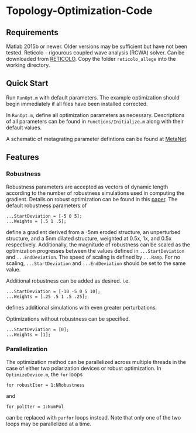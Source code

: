 # Topology-Optimization-Code

## Requirements
Matlab 2015b or newer. Older versions may be sufficient but have not been tested.
Reticolo - rigourous coupled wave analysis (RCWA) solver. Can be downloaded from [RETICOLO](https://www.lp2n.institutoptique.fr/Membres-Services/Responsables-d-equipe/LALANNE-Philippe). Copy the folder `reticolo_allege` into the working directory.

## Quick Start
Run `RunOpt.m` with default parameters. The example optimization should begin immediately if all files have been installed corrected.

In `RunOpt.m`, define all optimization parameters as necessary. Descriptions of all parameters can be found in `Functions/Initialize.m` along with their default values.

A schematic of metagrating parameter defintions can be found at [MetaNet](http://metanet.stanford.edu/search/dielectric-metagratings/info/).

## Features
### Robustness
Robustness parameters are accepted as vectors of dynamic length according to the number of robustness simulations used in computing the gradient. Details on robust optimization can be found in this [paper](https://fanlab.stanford.edu/wp-content/papercite-data/pdf/wang2019robust.pdf).
The default robustness parameters of 
```
...StartDeviation = [-5 0 5];
...Weights = [.5 1 .5];
```
define a gradient derived from a -5nm eroded structure, an unperturbed structure, and a 5nm dilated structure, weighted at 0.5x, 1x, and 0.5x respectively. 
Additionally, the magnitude of robustness can be scaled as the optimization progresses between the values defined in `...StartDeviation` and `...EndDeviation`. The speed of scaling is defined by `...Ramp`. For no scaling, `...StartDeviation` and `...EndDeviation` should be set to the same value.

Additional robustness can be added as desired. i.e.
```
...StartDeviation = [-10 -5 0 5 10];
...Weights = [.25 .5 1 .5 .25];
```
defines additional simulations with even greater perturbations.

Optimizations without robustness can be specified.
```
...StartDeviation = [0];
...Weights = [1];
```
### Parallelization
The optimization method can be parallelized across multiple threads in the case of either two polarization devices or robust optimization. In `OptimizeDevice.m`, the `for` loops
```
for robustIter = 1:NRobustness
```
and
```
for polIter = 1:NumPol  
```
can be replaced with `parfor` loops instead. Note that only one of the two loops may be parallelized at a time.
